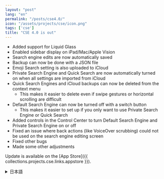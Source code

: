 ```yaml
---
layout: "post"
lang: "en"
permalink: "/posts/cse4.0/"
icon: "/assets/projects/cse/icon.png"
tags: ['cse']
title: "CSE 4.0 is out"
---
```


- Added support for Liquid Glass
- Enabled sidebar display on iPad/Mac/Apple Vision
- Search engine edits are now automatically saved
- Backup can now be done with a JSON file
- Emoji Search setting is also uploaded to iCloud
- Private Search Engine and Quick Search are now automatically turned on when all settings are imported from iCloud
- Quick Search Engines and iCloud backups can now be deleted from the context menu
  - This makes it easier to delete even if swipe gestures or horizontal scrolling are difficult
- Default Search Engine can now be turned off with a switch button
  - This makes it easier to set up if you only want to use Private Search Engine or Quick Search
- Added controls in the Control Center to turn Default Search Engine and Private Search Engine on or off
- Fixed an issue where back actions (like VoiceOver scrubbing) could not be used on the search engine editing screen
- Fixed other bugs
- Made some other adjustments

Update is available on the [App Store]({{ collections.projects.cse.links.appstore }}).

<details lang="ja">
<summary>日本語</summary>

- Liquid Glassに対応しました
- iPad/Mac/Apple Visionでサイドバーの表示に対応しました
- 検索エンジンの編集内容が自動で保存されるようにしました
- JSONファイルでバックアップができるようになりました
- 絵文字検索の設定もiCloudにアップロードされるようにしました
- iCloudから設定を全てインポートした時に、プライベート検索エンジンやクイック検索エンジンが自動でオンになるようにしました
- クイック検索エンジンやiCloudに保存されているデータをコンテキストメニューからも削除できるようにしました
  - スワイプ操作や横スクロールが難しい場合でも削除がしやすくなります
- デフォルトの検索エンジンをスイッチボタンでオフにできるようにしました
  - プライベート検索エンジンやクイック検索だけを利用したい場合により設定がしやすくなります
- コントロールセンターに、デフォルトの検索エンジンとプライベート検索エンジンをオンまたはオフにするコントロールを追加しました
- 検索エンジンを編集する画面でVoiceOverのスクラブなどの戻る操作が利用できない問題を修正しました
- その他いくつかのバグを修正しました
- その他いくつかの調整を行いました

</details>

